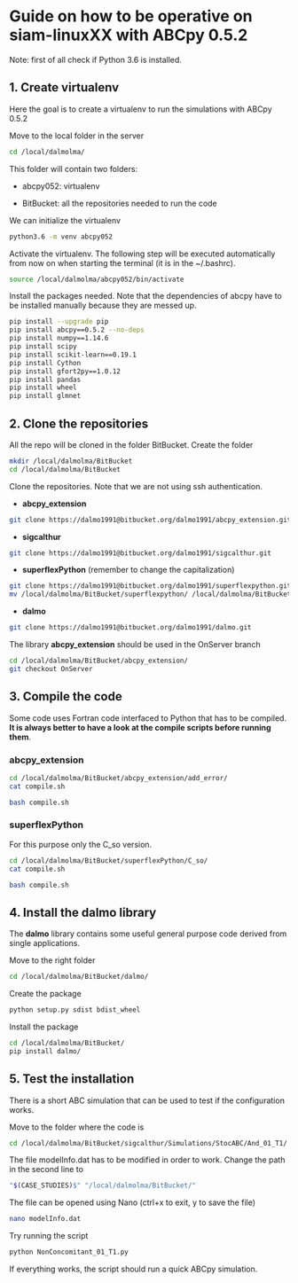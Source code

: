 # Guide on how to be operative on siam-linuxXX with ABCpy 0.5.2

Note: first of all check if Python 3.6 is installed.

## 1. Create virtualenv

Here the goal is to create a virtualenv to run the simulations with ABCpy 0.5.2

Move to the local folder in the server

```bash
cd /local/dalmolma/
```

This folder will contain two folders:

- abcpy052: virtualenv

- BitBucket: all the repositories needed to run the code

We can initialize the virtualenv

```bash
python3.6 -m venv abcpy052
```

Activate the virtualenv. The following step will be executed automatically
from now on when starting the terminal (it is in the ~/.bashrc).

```bash
source /local/dalmolma/abcpy052/bin/activate
```

Install the packages needed. Note that the dependencies of abcpy have to be
installed manually because they are messed up.

```bash
pip install --upgrade pip
pip install abcpy==0.5.2 --no-deps
pip install numpy==1.14.6
pip install scipy
pip install scikit-learn==0.19.1
pip install Cython
pip install gfort2py==1.0.12
pip install pandas
pip install wheel
pip install glmnet
```

## 2. Clone the repositories

All the repo will be cloned in the folder BitBucket. Create the folder

```bash
mkdir /local/dalmolma/BitBucket
cd /local/dalmolma/BitBucket
```

Clone the repositories. Note that we are not using ssh authentication.

- **abcpy_extension**
```bash
git clone https://dalmo1991@bitbucket.org/dalmo1991/abcpy_extension.git
```

- **sigcalthur**
```bash
git clone https://dalmo1991@bitbucket.org/dalmo1991/sigcalthur.git
```

- **superflexPython** (remember to change the capitalization)
```bash
git clone https://dalmo1991@bitbucket.org/dalmo1991/superflexpython.git
mv /local/dalmolma/BitBucket/superflexpython/ /local/dalmolma/BitBucket/superflexPython/
```

- **dalmo**
```bash
git clone https://dalmo1991@bitbucket.org/dalmo1991/dalmo.git
```

The library **abcpy_extension** should be used in the OnServer branch
```bash
cd /local/dalmolma/BitBucket/abcpy_extension/
git checkout OnServer
```

## 3. Compile the code

Some code uses Fortran code interfaced to Python that has to be compiled.
**It is always better to have a look at the compile scripts before running**
**them**.

### abcpy_extension

```bash
cd /local/dalmolma/BitBucket/abcpy_extension/add_error/
cat compile.sh
```

```bash
bash compile.sh
```

### superflexPython

For this purpose only the C_so version.

```bash
cd /local/dalmolma/BitBucket/superflexPython/C_so/
cat compile.sh
```

```bash
bash compile.sh
```

## 4. Install the dalmo library

The **dalmo** library contains some useful general purpose code derived from
single applications.

Move to the right folder
```bash
cd /local/dalmolma/BitBucket/dalmo/
```

Create the package
```bash
python setup.py sdist bdist_wheel
```

Install the package
```bash
cd /local/dalmolma/BitBucket/
pip install dalmo/
```

## 5. Test the installation

There is a short ABC simulation that can be used to test if the configuration
works.

Move to the folder where the code is
```bash
cd /local/dalmolma/BitBucket/sigcalthur/Simulations/StocABC/And_01_T1/
```

The file modelInfo.dat has to be modified in order to work. Change the path in
the second line to
```bash
"$(CASE_STUDIES)$" "/local/dalmolma/BitBucket/"
```

The file can be opened using Nano (ctrl+x to exit, y to save the file)

```bash
nano modelInfo.dat
```

Try running the script
```bash
python NonConcomitant_01_T1.py
```

If everything works, the script should run a quick ABCpy simulation.